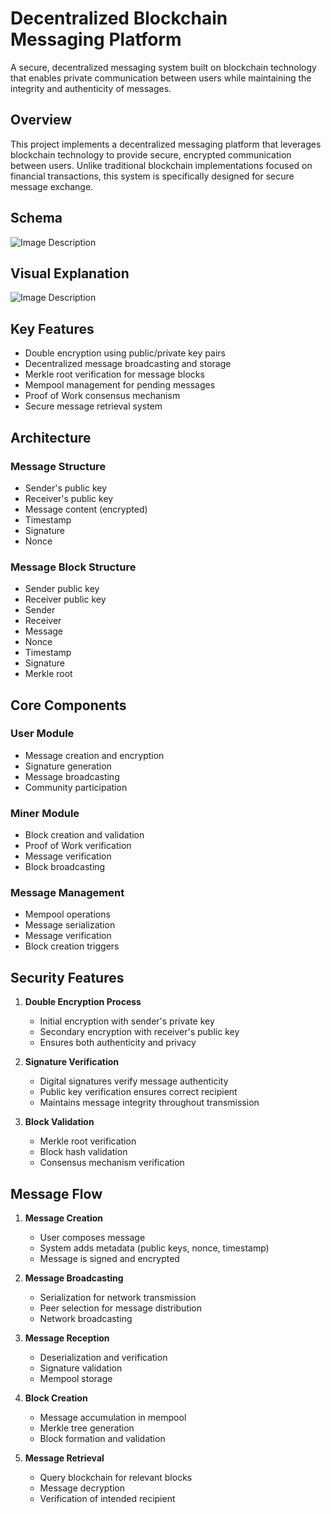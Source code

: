 # Decentralized Blockchain Messaging Platform

A secure, decentralized messaging system built on blockchain technology that enables private communication between users while maintaining the integrity and authenticity of messages.

## Overview

This project implements a decentralized messaging platform that leverages blockchain technology to provide secure, encrypted communication between users. Unlike traditional blockchain implementations focused on financial transactions, this system is specifically designed for secure message exchange.

## Schema
![Image Description](SchemaDecentralizedLogic.png)


## Visual Explanation

![Image Description](SchemaIdeaExplained.png)


## Key Features

- Double encryption using public/private key pairs
- Decentralized message broadcasting and storage
- Merkle root verification for message blocks
- Mempool management for pending messages
- Proof of Work consensus mechanism
- Secure message retrieval system

## Architecture

### Message Structure
- Sender's public key
- Receiver's public key
- Message content (encrypted)
- Timestamp
- Signature
- Nonce

### Message Block Structure
- Sender public key
- Receiver public key
- Sender
- Receiver
- Message
- Nonce
- Timestamp
- Signature
- Merkle root

## Core Components

### User Module
- Message creation and encryption
- Signature generation
- Message broadcasting
- Community participation

### Miner Module
- Block creation and validation
- Proof of Work verification
- Message verification
- Block broadcasting

### Message Management
- Mempool operations
- Message serialization
- Message verification
- Block creation triggers

## Security Features

1. **Double Encryption Process**
   - Initial encryption with sender's private key
   - Secondary encryption with receiver's public key
   - Ensures both authenticity and privacy

2. **Signature Verification**
   - Digital signatures verify message authenticity
   - Public key verification ensures correct recipient
   - Maintains message integrity throughout transmission

3. **Block Validation**
   - Merkle root verification
   - Block hash validation
   - Consensus mechanism verification

## Message Flow

1. **Message Creation**
   - User composes message
   - System adds metadata (public keys, nonce, timestamp)
   - Message is signed and encrypted

2. **Message Broadcasting**
   - Serialization for network transmission
   - Peer selection for message distribution
   - Network broadcasting

3. **Message Reception**
   - Deserialization and verification
   - Signature validation
   - Mempool storage

4. **Block Creation**
   - Message accumulation in mempool
   - Merkle tree generation
   - Block formation and validation

5. **Message Retrieval**
   - Query blockchain for relevant blocks
   - Message decryption
   - Verification of intended recipient

